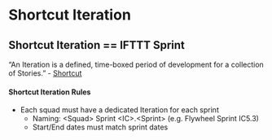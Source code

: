 # Shortcut Iteration

## Shortcut Iteration == IFTTT Sprint

“An Iteration is a defined, time-boxed period of development for a collection of Stories.” - [Shortcut](https://help.shortcut.com/hc/en-us/articles/360028953452-Iterations-Overview)

#### Shortcut Iteration Rules

* Each squad must have a dedicated Iteration for each sprint
  * Naming: &lt;Squad&gt; Sprint &lt;IC&gt;.&lt;Sprint&gt; \(e.g. Flywheel Sprint IC5.3\)
  * Start/End dates must match sprint dates

